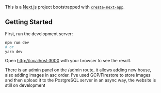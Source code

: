 This is a [Next.js](https://nextjs.org/) project bootstrapped with [`create-next-app`](https://github.com/vercel/next.js/tree/canary/packages/create-next-app).

## Getting Started

First, run the development server:

```bash
npm run dev
# or
yarn dev
```

Open [http://localhost:3000](http://localhost:3000) with your browser to see the result.


There is an admin panel on the /admin route, it allows adding new house, also adding images in  asc order. I've used GCP/Firestore to store images and then upload it to the PostgreSQL server in an async way, the website is still on development 
